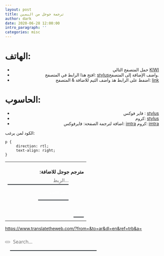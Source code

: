 ```yaml
---
layout: post
title: ترجمة جوجل من اليمين
author: dark
date: 2020-06-28 12:00:00
intro_paragraph: ''
categories: misc
---
```


<style>
strong,
td,
tr
,li{
    direction:trl;
    text-align: right;
}
select,
option,
input{
     background-color: #191A19;
     all: unset;
     font: 16px system-ui;
     border-radius: 1px;
     border: none;
     border-bottom: 2px solid #1a1f25;
     color: #fff;
     height: 100%;
     width: 100%;
     padding: 6px 10px;
     content: "";
     clear: both;
     display: table;
     }
</style>

# الهاتف:
- حمل المتصفح التالي [KIWI](https://play.google.com/store/apps/details?id=com.kiwibrowser.browser&hl=en&gl=US)
- افتح هذا الرابط في المتصفح: [stylus](https://chrome.google.com/webstore/detail/stylus/clngdbkpkpeebahjckkjfobafhncgmne?hl=en)واضف الإضافة إلى المتصفح.
- اضفط على الرابط هذ واضف الثيم للاضافة & المتصفح: [link](https://userstyles.world/style/4903/translate-goog)

# الحاسوب:
-  فاير فوكس : [stylus](https://addons.mozilla.org/en-US/firefox/addon/styl-us/)
- كروم: [stylus](https://chrome.google.com/webstore/detail/stylus/clngdbkpkpeebahjckkjfobafhncgmne?hl=en)
- اضافة لترجمة الصفحة: فايرفوكس: [imtra](https://addons.mozilla.org/en-US/firefox/addon/imtranslator/)
          كروم: [imtra](https://chrome.google.com/webstore/detail/imtranslator-translator-d/noaijdpnepcgjemiklgfkcfbkokogabh)

الكود لمن يرغب:
```
p {
     direction: rtl;
     text-align: right;
}
```


<form method="post" action="https://www.lexicool.com/ws-trans-execute.asp" target="_blank" style=" text-algin: right; position: relative;">
     <table>
          <tr><td colspan="2"><br/><strong>:مترجم جوجل للاضافة</strong></td></tr>
          <tr><td><input name="u" type="text" placeholder="الربط..." style="height:25px;width:200px;"/></td></tr>
          <tr><td colspan="2" style="height:8px;"><input name="il" type="hidden" value="en"></td></tr>
          <tr><td><select style="height:35px;width:100%;max-width:100px; float: right;" name="sl">
               <option value="auto" selected="selected">اختر اللغة</option>
               <option value="zh-CN">الصينية</option>
               <option value="en">الانجليزية</option>
          </select></td></tr>
     <tr style="display:none;"><td><select name="tl">
     <option value="ar" selected="selected">Arabic</option>
     </select>
     </td></tr>
     <tr><td colspan="2" style="height:8px;"><input name="il" type="hidden" value="en"></td></tr>
     <tr><td></td><td><input style="height:40px; text-align: center;" name="submit" type="submit" value="ترجم"/></td></tr>
     <tr><td colspan="2" style="height:8px;"></td></tr>
     </table>
</form>

https://www.translatetheweb.com/?from=&to=ar&dl=en&ref=trb&a=


<form role="search" id="form" style="width: 300px;
        height: 44px;
        border-radius: 5px;
        display:flex;
        flex-direction:row;
        align-items:center;
        text-algin: right; position: relative;">
        <button>
        <svg viewBox="0 0 1024 1024"><path class="path1" d="M848.471 928l-263.059-263.059c-48.941 36.706-110.118 55.059-177.412 55.059-171.294 0-312-140.706-312-312s140.706-312 312-312c171.294 0 312 140.706 312 312 0 67.294-24.471 128.471-55.059 177.412l263.059 263.059-79.529 79.529zM189.623 408.078c0 121.364 97.091 218.455 218.455 218.455s218.455-97.091 218.455-218.455c0-121.364-103.159-218.455-218.455-218.455-121.364 0-218.455 97.091-218.455 218.455z"></path></svg>
      </button>
      <input type="search" id="query" name="q" placeholder="Search..." aria-label="Search through site content">
    </form>
<script>
      const f = document.getElementById('form');
      const q = document.getElementById('query');
      const google = 'https://www.translatetheweb.com/?from=&to=ar&dl=en&ref=trb&a=';
      const site = 'pagedart.com';

      function submitted(event) {
        event.preventDefault();
        const url = google + q.value;
        const win = window.open(url, '_blank');
        win.focus();
      }

      f.addEventListener('submit', submitted);
</script>